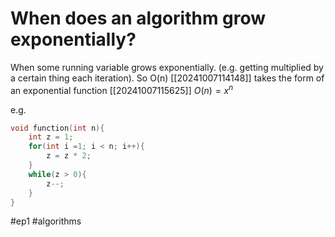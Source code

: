 # When does an algorithm grow exponentially? 
When some running variable grows exponentially. (e.g. getting multiplied by a certain thing each iteration).
So O(n) [[20241007114148]] takes the form of an exponential function [[20241007115625]] $O(n)=x^n$

e.g. 
```c
void function(int n){
	int z = 1;
    for(int i =1; i < n; i++){
    	z = z * 2;
    }
    while(z > 0){
    	z--;
    }
}
```

#ep1 #algorithms